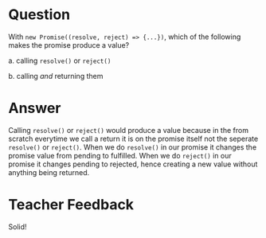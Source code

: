 # Question

With `new Promise((resolve, reject) => {...})`, which of the following makes the promise produce a value?

a. calling `resolve()` or `reject()`

b. calling _and_ returning them

# Answer

Calling `resolve()` or `reject()` would produce a value because in the from scratch everytime we call a return it is on the promise itself not the seperate `resolve()` or `reject()`. When we do `resolve()` in our promise it changes the promise value from pending to fulfilled. When we do `reject()` in our promise it changes pending to rejected, hence creating a new value without anything being returned.

# Teacher Feedback
Solid!